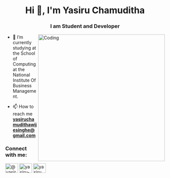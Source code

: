 <h1 align="center">Hi 👋, I'm Yasiru Chamuditha</h1>
<h3 align="center">I am Student and Developer</h3>
<img align="right" alt="Coding" width="400" src="https://cdn.dribbble.com/users/1059583/screenshots/4171367/coding-freak.gif">

- 🔭 I’m currently studying at the School of Computing at the National Institute Of Business Management.

- 📫 How to reach me **yasiruchamudithawijesinghe@gmail.com**

<h3 align="left">Connect with me:</h3>
<p align="left">
<a href="https://twitter.com/@yasiru_99" target="blank"><img align="center" src="https://raw.githubusercontent.com/rahuldkjain/github-profile-readme-generator/master/src/images/icons/Social/twitter.svg" alt="@yasiru_99" height="30" width="40" /></a>
<a href="https://linkedin.com/in/yasiru-chamuditha" target="blank"><img align="center" src="https://raw.githubusercontent.com/rahuldkjain/github-profile-readme-generator/master/src/images/icons/Social/linked-in-alt.svg" alt="yasiru-chamuditha" height="30" width="40" /></a>
<a href="https://instagram.com/yasiru_chamuditha" target="blank"><img align="center" src="https://raw.githubusercontent.com/rahuldkjain/github-profile-readme-generator/master/src/images/icons/Social/instagram.svg" alt="yasiru_chamuditha" height="30" width="40" /></a>
</p>

